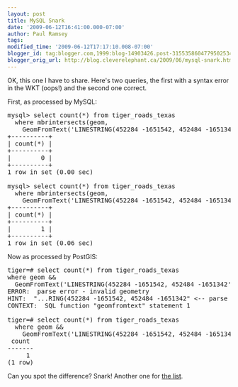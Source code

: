 ```yaml
---
layout: post
title: MySQL Snark
date: '2009-06-12T16:41:00.000-07:00'
author: Paul Ramsey
tags: 
modified_time: '2009-06-12T17:17:10.008-07:00'
blogger_id: tag:blogger.com,1999:blog-14903426.post-3155358604779502534
blogger_orig_url: http://blog.cleverelephant.ca/2009/06/mysql-snark.html
---
```


OK, this one I have to share. Here's two queries, the first with a syntax error in the WKT (oops!) and the second one correct. 

First, as processed by MySQL:

<pre>mysql> select count(*) from tiger_roads_texas <br />  where mbrintersects(geom, <br />    GeomFromText('LINESTRING(452284 -1651542, 452484 -1651342'));<br />+----------+<br />| count(*) |<br />+----------+<br />|        0 | <br />+----------+<br />1 row in set (0.00 sec)

mysql> select count(*) from tiger_roads_texas <br />  where mbrintersects(geom, <br />    GeomFromText('LINESTRING(452284 -1651542, 452484 -1651342)'));<br />+----------+<br />| count(*) |<br />+----------+<br />|        1 | <br />+----------+<br />1 row in set (0.06 sec)</pre>

Now as processed by PostGIS:

<pre>tiger=# select count(*) from tiger_roads_texas <br />where geom && <br />  GeomFromText('LINESTRING(452284 -1651542, 452484 -1651342',2163);<br />ERROR:  parse error - invalid geometry<br />HINT:  "...RING(452284 -1651542, 452484 -1651342" <-- parse error at position 43 within geometry<br />CONTEXT:  SQL function "geomfromtext" statement 1

tiger=# select count(*) from tiger_roads_texas <br />  where geom && <br />    GeomFromText('LINESTRING(452284 -1651542, 452484 -1651342)',2163);<br /> count <br />-------<br />     1<br />(1 row)</pre>

Can you spot the difference? Snark! Another one for [the list](http://sql-info.de/mysql/gotchas.html).

